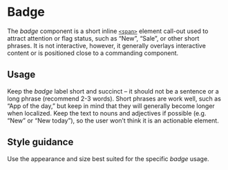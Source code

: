 # Badge

The *badge* component is a short inline [`<span>`](https://developer.mozilla.org/en-US/docs/Web/HTML/Element/span) element call-out used to attract attention or flag status, such as “New”, “Sale”, or other short phrases. It is not interactive, however, it generally overlays interactive content or is positioned close to a commanding component.

## Usage

Keep the *badge* label short and succinct &ndash; it should not be a sentence or a long phrase (recommend 2-3 words). Short phrases are work well, such as “App of the day,” but keep in mind that they will generally become longer when localized. Keep the text to nouns and adjectives if possible (e.g. “New” or “New today”), so the user won’t think it is an actionable element.

## Style guidance

Use the appearance and size best suited for the specific *badge* usage.
